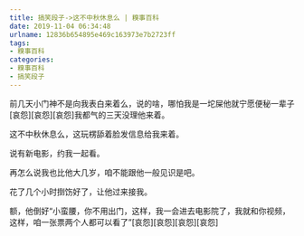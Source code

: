 ```yaml
---
title: 搞笑段子->这不中秋休息么 | 糗事百科
date: 2019-11-04 06:34:48
urlname: 12836b654895e469c163973e7b2723ff
tags: 
- 糗事百科
categories:
- 糗事百科
- 搞笑段子
---
```

前几天小门神不是向我表白来着么，说的啥，哪怕我是一坨屎他就宁愿便秘一辈子[哀怨][哀怨][哀怨]我都气的三天没理他来着。

这不中秋休息么，这玩楞舔着脸发信息给我来着。

说有新电影，约我一起看。

再怎么说我也比他大几岁，咱不能跟他一般见识是吧。

花了几个小时捯饬好了，让他过来接我。

额，他倒好“小蛮腰，你不用出门，这样，我一会进去电影院了，我就和你视频，这样，咱一张票两个人都可以看了”[哀怨][哀怨][哀怨][哀怨]


